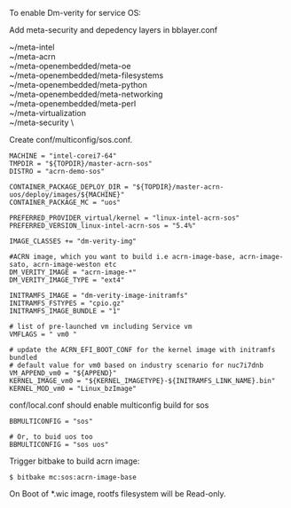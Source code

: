 To enable Dm-verity for service OS:

Add meta-security and depedency layers in bblayer.conf

  ~/meta-intel \
  ~/meta-acrn \
  ~/meta-openembedded/meta-oe \
  ~/meta-openembedded/meta-filesystems \
  ~/meta-openembedded/meta-python \
  ~/meta-openembedded/meta-networking \
  ~/meta-openembedded/meta-perl \
  ~/meta-virtualization \
  ~/meta-security \


Create conf/multiconfig/sos.conf.


```
MACHINE = "intel-corei7-64"
TMPDIR = "${TOPDIR}/master-acrn-sos"
DISTRO = "acrn-demo-sos"

CONTAINER_PACKAGE_DEPLOY_DIR = "${TOPDIR}/master-acrn-uos/deploy/images/${MACHINE}"
CONTAINER_PACKAGE_MC = "uos"

PREFERRED_PROVIDER_virtual/kernel = "linux-intel-acrn-sos"
PREFERRED_VERSION_linux-intel-acrn-sos = "5.4%"

IMAGE_CLASSES += "dm-verity-img"

#ACRN image, which you want to build i.e acrn-image-base, acrn-image-sato, acrn-image-weston etc
DM_VERITY_IMAGE = "acrn-image-*"
DM_VERITY_IMAGE_TYPE = "ext4"

INITRAMFS_IMAGE = "dm-verity-image-initramfs"
INITRAMFS_FSTYPES = "cpio.gz"
INITRAMFS_IMAGE_BUNDLE = "1"

# list of pre-launched vm including Service vm
VMFLAGS = " vm0 "

# update the ACRN_EFI_BOOT_CONF for the kernel image with initramfs bundled
# default value for vm0 based on industry scenario for nuc7i7dnb
VM_APPEND_vm0 = "${APPEND}"
KERNEL_IMAGE_vm0 = "${KERNEL_IMAGETYPE}-${INITRAMFS_LINK_NAME}.bin"
KERNEL_MOD_vm0 = "Linux_bzImage"
```

conf/local.conf should enable multiconfig build for sos

```
BBMULTICONFIG = "sos"

# Or, to buid uos too
BBMULTICONFIG = "sos uos"
```

Trigger bitbake to build acrn image:
```
$ bitbake mc:sos:acrn-image-base

```

On Boot of *.wic image, rootfs filesystem will be Read-only.
